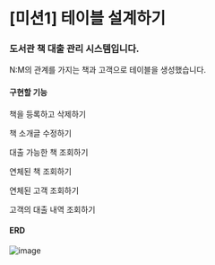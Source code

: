 # [미션1] 테이블 설계하기
### 도서관 책 대출 관리 시스템입니다.
N:M의 관계를 가지는 책과 고객으로 테이블을 생성했습니다.

#### 구현할 기능
책을 등록하고 삭제하기

책 소개글 수정하기

대출 가능한 책 조회하기

연체된 책 조회하기


연체된 고객 조회하기

고객의 대출 내역 조회하기

#### ERD
![image](https://github.com/user-attachments/assets/d77e987a-a360-498b-a88b-1d68ed271a80)
